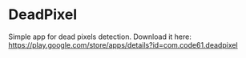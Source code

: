 # DeadPixel

Simple app for dead pixels detection.
Download it here: https://play.google.com/store/apps/details?id=com.code61.deadpixel
